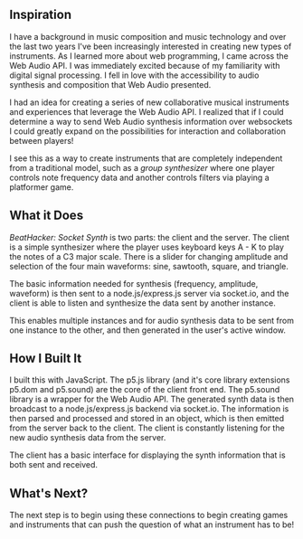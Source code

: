 ## Inspiration
I have a background in music composition and music technology and over the last two years I've been increasingly interested in creating new types of instruments. As I learned more about web programming, I came across the Web Audio API. I was immediately excited because of my familiarity with digital signal processing. I fell in love with the accessibility to audio synthesis and composition that Web Audio presented.

I had an idea for creating a series of new collaborative musical instruments and experiences that leverage the Web Audio API. I realized that if I could determine a way to send Web Audio synthesis information over websockets I could greatly expand on the possibilities for interaction and collaboration between players!

I see this as a way to create instruments that are completely independent from a traditional model, such as a _group synthesizer_ where one player controls note frequency data and another controls filters via playing a platformer game.

## What it Does
_BeatHacker: Socket Synth_ is two parts: the client and the server. The client is a simple synthesizer where the player uses keyboard keys A - K to play the notes of a C3 major scale. There is a slider for changing amplitude and selection of the four main waveforms: sine, sawtooth, square, and triangle.

The basic information needed for synthesis (frequency, amplitude, waveform) is then sent to a node.js/express.js server via socket.io, and the client is able to listen and synthesize the data sent by another instance.

This enables multiple instances and for audio synthesis data to be sent from one instance to the other, and then generated in the user's active window.

## How I Built It
I built this with JavaScript. The p5.js library (and it's core library extensions p5.dom and p5.sound) are the core of the client front end. The p5.sound library is a wrapper for the Web Audio API. The generated synth data is then broadcast to a node.js/express.js backend via socket.io. The information is then parsed and processed and stored in an object, which is then emitted from the server back to the client. The client is constantly listening for the new audio synthesis data from the server.

The client has a basic interface for displaying the synth information that is both sent and received.

## What's Next?
The next step is to begin using these connections to begin creating games and instruments that can push the question of what an instrument has to be!
